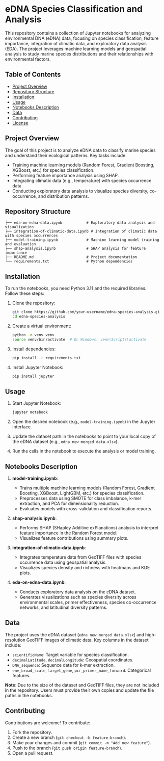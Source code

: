 # eDNA Species Classification and Analysis

This repository contains a collection of Jupyter notebooks for analyzing environmental DNA (eDNA) data, focusing on species classification, feature importance, integration of climatic data, and exploratory data analysis (EDA). The project leverages machine learning models and geospatial analysis to study marine species distributions and their relationships with environmental factors.

## Table of Contents
- [Project Overview](#project-overview)
- [Repository Structure](#repository-structure)
- [Installation](#installation)
- [Usage](#usage)
- [Notebooks Description](#notebooks-description)
- [Data](#data)
- [Contributing](#contributing)
- [License](#license)

## Project Overview
The goal of this project is to analyze eDNA data to classify marine species and understand their ecological patterns. Key tasks include:
- Training machine learning models (Random Forest, Gradient Boosting, XGBoost, etc.) for species classification.
- Performing feature importance analysis using SHAP.
- Integrating climatic data (e.g., temperature) with species occurrence data.
- Conducting exploratory data analysis to visualize species diversity, co-occurrence, and distribution patterns.

## Repository Structure
```
├── eda-on-edna-data.ipynb           # Exploratory data analysis and visualization
├── integration-of-climatic-data.ipynb # Integration of climatic data with species occurrences
├── model-training.ipynb             # Machine learning model training and evaluation
├── shap-analysis.ipynb              # SHAP analysis for feature importance
├── README.md                        # Project documentation
└── requirements.txt                 # Python dependencies
```

## Installation
To run the notebooks, you need Python 3.11 and the required libraries. Follow these steps:

1. Clone the repository:
   ```bash
   git clone https://github.com/your-username/edna-species-analysis.git
   cd edna-species-analysis
   ```

2. Create a virtual environment:
   ```bash
   python -m venv venv
   source venv/bin/activate  # On Windows: venv\Scripts\activate
   ```

3. Install dependencies:
   ```bash
   pip install -r requirements.txt
   ```

4. Install Jupyter Notebook:
   ```bash
   pip install jupyter
   ```

## Usage
1. Start Jupyter Notebook:
   ```bash
   jupyter notebook
   ```

2. Open the desired notebook (e.g., `model-training.ipynb`) in the Jupyter interface.

3. Update the dataset path in the notebooks to point to your local copy of the eDNA dataset (e.g., `edna new merged data.xlsx`).

4. Run the cells in the notebook to execute the analysis or model training.

## Notebooks Description
1. **model-training.ipynb**:
   - Trains multiple machine learning models (Random Forest, Gradient Boosting, XGBoost, LightGBM, etc.) for species classification.
   - Preprocesses data using SMOTE for class imbalance, k-mer extraction, and PCA for dimensionality reduction.
   - Evaluates models with cross-validation and classification reports.

2. **shap-analysis.ipynb**:
   - Performs SHAP (SHapley Additive exPlanations) analysis to interpret feature importance in the Random Forest model.
   - Visualizes feature contributions using summary plots.

3. **integration-of-climatic-data.ipynb**:
   - Integrates temperature data from GeoTIFF files with species occurrence data using geospatial analysis.
   - Visualizes species density and richness with heatmaps and KDE plots.

4. **eda-on-edna-data.ipynb**:
   - Conducts exploratory data analysis on the eDNA dataset.
   - Generates visualizations such as species diversity across environmental scales, primer effectiveness, species co-occurrence networks, and latitudinal diversity patterns.

## Data
The project uses the eDNA dataset (`edna new merged data.xlsx`) and high-resolution GeoTIFF images of climatic data. Key columns in the dataset include:
- `scientificName`: Target variable for species classification.
- `decimalLatitude`, `decimalLongitude`: Geospatial coordinates.
- `DNA_sequence`: Sequence data for k-mer extraction.
- `env_broad_scale`, `target_gene`, `pcr_primer_name_forward`: Categorical features.

**Note**: Due to the size of the dataset and GeoTIFF files, they are not included in the repository. Users must provide their own copies and update the file paths in the notebooks.

## Contributing
Contributions are welcome! To contribute:
1. Fork the repository.
2. Create a new branch (`git checkout -b feature-branch`).
3. Make your changes and commit (`git commit -m "Add new feature"`).
4. Push to the branch (`git push origin feature-branch`).
5. Open a pull request.

